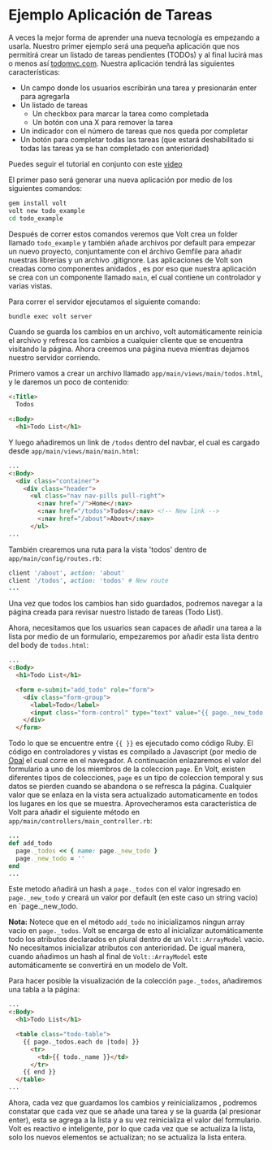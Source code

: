 # Ejemplo Aplicación de Tareas

A veces la mejor forma de aprender una nueva tecnología es empezando a usarla.  Nuestro primer ejemplo será una pequeña aplicación que nos permitirá crear un listado de tareas pendientes (TODOs) y al final lucirá mas o menos así [todomvc.com](http://todomvc.com/).  Nuestra aplicación tendrá las siguientes características:

- Un campo donde los usuarios escribirán una tarea y presionarán enter para
  agregarla
- Un listado de tareas
    - Un checkbox para marcar la tarea como completada
    - Un botón con una X para remover la tarea
- Un indicador con el número de tareas que nos queda por completar
- Un botón para completar todas las tareas (que estará deshabilitado si todas las tareas ya se han completado con anterioridad)

Puedes seguir el tutorial en conjunto con este [video](https://www.youtube.com/watch?v=Tg-EtRnMz7o)

El primer paso será generar una nueva aplicación por medio de los siguientes comandos:

```bash
gem install volt
volt new todo_example
cd todo_example
```

Después de correr estos comandos veremos que Volt crea un folder llamado ```todo_example``` y también añade archivos por default para empezar un nuevo proyecto, conjuntamente con el árchivo Gemfile para añadir nuestras librerías y un archivo .gitignore. Las aplicaciones de Volt son creadas como componentes anidados , es por eso que nuestra aplicación se crea con un componente llamado `main`, el cual contiene un controlador y varias vistas.

Para correr el servidor ejecutamos el siguiente comando:

```bash
bundle exec volt server
```

Cuando se guarda los cambios en un archivo, volt automáticamente reinicia el archivo y refresca los cambios a cualquier cliente que se encuentra visitando la página. Ahora creemos una página nueva mientras dejamos nuestro servidor corriendo.

Primero vamos a crear un archivo llamado `app/main/views/main/todos.html`, y le daremos un poco de contenido:

```html
<:Title>
  Todos

<:Body>
  <h1>Todo List</h1>
```

Y luego añadiremos un link de `/todos` dentro del navbar, el cual es cargado desde `app/main/views/main/main.html`:

```html
...
<:Body>
  <div class="container">
    <div class="header">
      <ul class="nav nav-pills pull-right">
        <:nav href="/">Home</:nav>
        <:nav href="/todos">Todos</:nav> <!-- New link -->
        <:nav href="/about">About</:nav>
      </ul>
...
```

También crearemos una ruta para la vista 'todos' dentro de `app/main/config/routes.rb`:
```ruby
client '/about', action: 'about'
client '/todos', action: 'todos' # New route
...
```

Una vez que todos los cambios han sido guardados, podremos navegar a la página creada para revisar nuestro listado de tareas (Todo List).

Ahora, necesitamos que los usuarios sean capaces de añadir una tarea a la lista por medio de un formulario, empezaremos por añadir esta lista dentro del body de `todos.html`:

```html
...
<:Body>
  <h1>Todo List</h1>

  <form e-submit="add_todo" role="form">
    <div class="form-group">
      <label>Todo</label>
      <input class="form-control" type="text" value="{{ page._new_todo }}" />
    </div>
  </form>
```

Todo lo que se encuentre entre `{{ }}` es ejecutado como código Ruby. El código en controladores y vistas es compilado a Javascript (por medio de [Opal](http://opalrb.org/) el cual corre en el navegador. A continuación enlazaremos el valor del formulario a uno de los miembros de la coleccion `page`. En Volt, existen diferentes tipos de colecciones, `page` es un tipo de coleccion temporal y sus datos se pierden cuando se abandona o se refresca la página. Cualquier valor que se enlaza en la vista sera actualizado automaticamente en todos los lugares en los que se muestra.  Aprovecheramos esta característica de Volt para añadir el siguiente método en `app/main/controllers/main_controller.rb`:

```ruby
...
def add_todo
  page._todos << { name: page._new_todo }
  page._new_todo = ''
end
...
```

Este metodo añadirá un hash a `page._todos` con el valor ingresado en `page._new_todo` y creará un valor por default (en este caso un string vacio) en `page._new_todo.

**Nota:** Notece que en el método `add_todo` no inicializamos ningun array vacio en `page._todos`. Volt se encarga de esto al inicializar automáticamente todo los atributos declarados en plural dentro de un `Volt::ArrayModel` vacio. No necesitamos inicializar atributos con anterioridad. De igual manera, cuando añadimos un hash al final de ```Volt::ArrayModel``` este automáticamente se convertirá en un modelo de Volt.

Para hacer posible la visualización de la colección `page._todos`, añadiremos una tabla a la página:

```html
...
<:Body>
  <h1>Todo List</h1>

  <table class="todo-table">
    {{ page._todos.each do |todo| }}
      <tr>
        <td>{{ todo._name }}</td>
      </tr>
    {{ end }}
  </table>
...
```

Ahora, cada vez que guardamos los cambios y reinicializamos , podremos constatar que cada vez que se añade una tarea y se la guarda (al presionar enter), esta se agrega a la lista y a su vez reinicializa el valor del formulario.  Volt es reactivo e inteligente, por lo que cada vez que se actualiza la lista, solo los nuevos elementos se actualizan; no se actualiza la lista entera.
